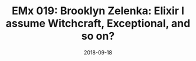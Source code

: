 ---
layout: page
title: "EMx 019: Brooklyn Zelenka: Elixir I assume Witchcraft, Exceptional, and so on?"
date: 2018-09-18
category: podcast
link: "https://devchat.tv/elixir-mix/emx-019-brooklyn-zelenka-elixir-i-assume-witchcraft-exceptional-and-so-on/"
image: "https://s3.amazonaws.com/devchat.tv/elixirmix.jpg"
description: "In this episode of Elixir Mix, the panel talks to Brooklyn Zelenka who lives in Vancouver, Canada. Listen to the panel and the guest talk about various topics."
---
